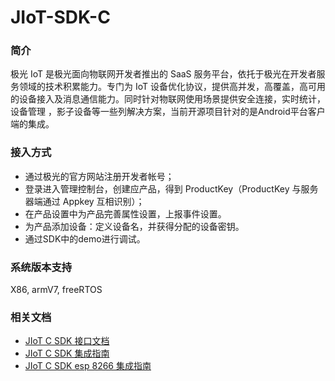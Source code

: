 # JIoT-SDK-C 

### 简介

极光 IoT 是极光面向物联网开发者推出的 SaaS 服务平台，依托于极光在开发者服务领域的技术积累能力。专门为 IoT 设备优化协议，提供高并发，高覆盖，高可用的设备接入及消息通信能力。同时针对物联网使用场景提供安全连接，实时统计，设备管理 ，影子设备等一些列解决方案，当前开源项目针对的是Android平台客户端的集成。

### 接入方式

- 通过极光的官方网站注册开发者帐号；
- 登录进入管理控制台，创建应产品，得到 ProductKey（ProductKey 与服务器端通过 Appkey 互相识别）；
- 在产品设置中为产品完善属性设置，上报事件设置。
- 为产品添加设备：定义设备名，并获得分配的设备密钥。
- 通过SDK中的demo进行调试。



### 系统版本支持

X86, armV7, freeRTOS



### 相关文档

- [JIoT C SDK 接口文档](https://docs.jiguang.cn//jiot/client/c_sdk_api/)
- [JIoT C SDK 集成指南](https://docs.jiguang.cn//jiot/client/c_sdk_guide)
- [JIoT C SDK esp 8266 集成指南](https://docs.jiguang.cn//jiot/client/c_sdk_8266_guide/)